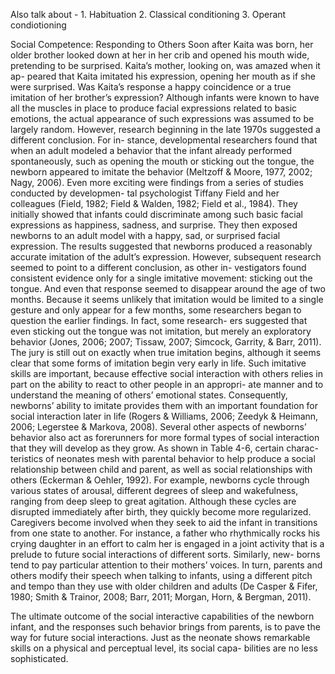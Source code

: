 Also talk about - 1. Habituation 2. Classical conditioning 3. Operant
condiotioning

Social Competence: Responding to Others Soon after Kaita was born, her
older brother looked down at her in her crib and opened his mouth wide,
pretending to be surprised. Kaita’s mother, looking on, was amazed when
it ap- peared that Kaita imitated his expression, opening her mouth as if
she were surprised.  Was Kaita’s response a happy coincidence or a true
imitation of her brother’s expression?  Although infants were known to
have all the muscles in place to produce facial expressions related to basic
emotions, the actual appearance of such expressions was assumed to be largely
random. However, research beginning in the late 1970s suggested a different
conclusion. For in- stance, developmental researchers found that when an
adult modeled a behavior that the infant already performed spontaneously,
such as opening the mouth or sticking out the tongue, the newborn appeared to
imitate the behavior (Meltzoff & Moore, 1977, 2002; Nagy, 2006).  Even more
exciting were findings from a series of studies conducted by developmen-
tal psychologist Tiffany Field and her colleagues (Field, 1982; Field &
Walden, 1982; Field et al., 1984). They initially showed that infants could
discriminate among such basic facial expressions as happiness, sadness, and
surprise. They then exposed newborns to an adult model with a happy, sad,
or surprised facial expression. The results suggested that newborns produced
a reasonably accurate imitation of the adult’s expression.  However,
subsequent research seemed to point to a different conclusion, as other in-
vestigators found consistent evidence only for a single imitative movement:
sticking out the tongue. And even that response seemed to disappear around the
age of two months. Because it seems unlikely that imitation would be limited
to a single gesture and only appear for a few months, some researchers began
to question the earlier findings. In fact, some research- ers suggested that
even sticking out the tongue was not imitation, but merely an exploratory
behavior (Jones, 2006; 2007; Tissaw, 2007; Simcock, Garrity, & Barr, 2011).
The jury is still out on exactly when true imitation begins, although it seems
clear that some forms of imitation begin very early in life. Such imitative
skills are important, because effective social interaction with others relies
in part on the ability to react to other people in an appropri- ate manner
and to understand the meaning of others’ emotional states. Consequently,
newborns’ ability to imitate provides them with an important foundation for
social interaction later in life (Rogers & Williams, 2006; Zeedyk & Heimann,
2006; Legerstee & Markova, 2008).  Several other aspects of newborns’
behavior also act as forerunners for more formal types of social interaction
that they will develop as they grow. As shown in Table 4-6, certain charac-
teristics of neonates mesh with parental behavior to help produce a social
relationship between child and parent, as well as social relationships with
others (Eckerman & Oehler, 1992).  For example, newborns cycle through various
states of arousal, different degrees of sleep and wakefulness, ranging
from deep sleep to great agitation. Although these cycles are disrupted
immediately after birth, they quickly become more regularized. Caregivers
become involved when they seek to aid the infant in transitions from one state
to another. For instance, a father who rhythmically rocks his crying daughter
in an effort to calm her is engaged in a joint activity that is a prelude
to future social interactions of different sorts. Similarly, new- borns tend
to pay particular attention to their mothers’ voices. In turn, parents and
others modify their speech when talking to infants, using a different pitch
and tempo than they use with older children and adults (De Casper & Fifer,
1980; Smith & Trainor, 2008; Barr, 2011; Morgan, Horn, & Bergman, 2011).

The ultimate outcome of the social interactive capabilities of the newborn
infant, and the responses such behavior brings from parents, is to pave the
way for future social interactions.  Just as the neonate shows remarkable
skills on a physical and perceptual level, its social capa- bilities are no
less sophisticated.
